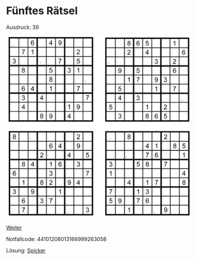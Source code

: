 Fünftes Rätsel
==============

Ausdruck: 39

![raetsel-05](raetsel-05.png)

<!--
  1=5
  2=6
  3=6
  4=1
  5=5
  6=4
  7=6
  8=6
  9=5
  10=1
  11=4
  12=8

  566154665148
-->

<a href="/index.html#06-.md">Weiter</a>

Notfallcode: 44101208013166999263058

Lösung: <a href="/index.html#/loesungen/39.md">Spicker</a>
